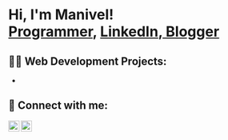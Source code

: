 <h1>Hi, I'm Manivel! <br/><a href="https://github.com/Manivel336">Programmer</a>, <a href="https://www.linkedin.com/in/manivel-k-13b465224/">LinkedIn</a>,<a href="https://papashabits.blogspot.com/"> Blogger </a> </h1>

<h2>👨‍💻 Web Development Projects:</h2>

- 

<h2> 🤳 Connect with me:</h2>

<img align="left" alt="Manivel | LinkedIn" width="22px" src="https://cdn.jsdelivr.net/npm/simple-icons@v3/icons/linkedin.svg" />
<img align="left" alt="Manivel | Instagram" width="22px" src="https://cdn.jsdelivr.net/npm/simple-icons@v3/icons/instagram.svg" />





